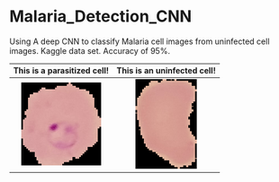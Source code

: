 # Malaria_Detection_CNN
Using A deep CNN to classify Malaria cell images from uninfected cell images. Kaggle data set. Accuracy of 95%. 

This is a parasitized cell!  |  This is an uninfected cell!
:-------------------------:|:-------------------------:
![](https://github.com/TheMatrixMaster/Malaria_Detection_CNN/blob/master/Parasitized/C100P61ThinF_IMG_20150918_144104_cell_162.png)  |  ![](https://github.com/TheMatrixMaster/Malaria_Detection_CNN/blob/master/Uninfected/C201ThinF_IMG_20150930_142848_cell_241.png)

